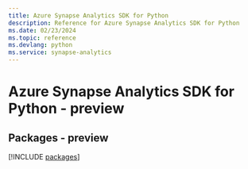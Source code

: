 ```yaml
---
title: Azure Synapse Analytics SDK for Python
description: Reference for Azure Synapse Analytics SDK for Python
ms.date: 02/23/2024
ms.topic: reference
ms.devlang: python
ms.service: synapse-analytics
---
```

# Azure Synapse Analytics SDK for Python - preview
## Packages - preview
[!INCLUDE [packages](synapse-analytics-index.md)]
